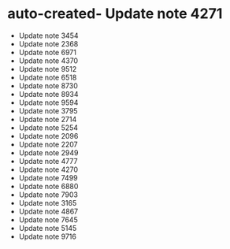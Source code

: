 # auto-created- Update note 4271
- Update note 3454
- Update note 2368
- Update note 6971
- Update note 4370
- Update note 9512
- Update note 6518
- Update note 8730
- Update note 8934
- Update note 9594
- Update note 3795
- Update note 2714
- Update note 5254
- Update note 2096
- Update note 2207
- Update note 2949
- Update note 4777
- Update note 4270
- Update note 7499
- Update note 6880
- Update note 7903
- Update note 3165
- Update note 4867
- Update note 7645
- Update note 5145
- Update note 9716
